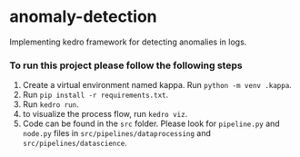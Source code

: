 # anomaly-detection
Implementing kedro framework for detecting anomalies in logs.

### To run this project please follow the following steps
1. Create a virtual environment named kappa. Run `python -m venv .kappa`.
2. Run `pip install -r requirements.txt`.
3. Run `kedro run`.
4. to visualize the process flow, run `kedro viz`.
5. Code can be found in the `src` folder. Please look for `pipeline.py` and `node.py` files in `src/pipelines/dataprocessing` and `src/pipelines/datascience`.
